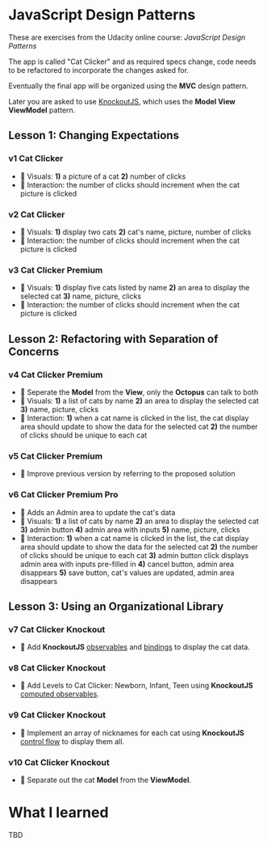 # JavaScript Design Patterns

These are exercises from the Udacity online course: _JavaScript Design Patterns_

The app is called "Cat Clicker" and as required specs change, code needs to be refactored to incorporate the changes asked for.

Eventually the final app will be organized using the **MVC** design pattern.

Later you are asked to use [KnockoutJS](http://knockoutjs.com/), which uses the **Model View ViewModel** pattern.

## Lesson 1: Changing Expectations
### v1 Cat Clicker
* :small_blue_diamond: Visuals: **1)** a picture of a cat **2)** number of clicks
* :small_orange_diamond: Interaction: the number of clicks should increment when the cat picture is clicked

### v2 Cat Clicker
* :small_blue_diamond: Visuals: **1)** display two cats **2)** cat's name, picture, number of clicks
* :small_orange_diamond: Interaction: the number of clicks should increment when the cat picture is clicked

### v3 Cat Clicker Premium
* :small_blue_diamond: Visuals: **1)** display five cats listed by name **2)** an area to display the selected cat **3)** name, picture, clicks
* :small_orange_diamond: Interaction: the number of clicks should increment when the cat picture is clicked

## Lesson 2: Refactoring with Separation of Concerns
### v4 Cat Clicker Premium
* :small_red_triangle: Seperate the **Model** from the **View**, only the **Octopus** can talk to both
* :small_blue_diamond: Visuals: **1)** a list of cats by name **2)** an area to display the selected cat **3)** name, picture, clicks
* :small_orange_diamond: Interaction: **1)** when a cat name is clicked in the list, the cat display area should update to show the data for the selected cat **2)** the number of clicks should be unique to each cat

### v5 Cat Clicker Premium
* :small_red_triangle: Improve previous version by referring to the proposed solution

### v6 Cat Clicker Premium Pro
* :small_red_triangle: Adds an Admin area to update the cat's data
* :small_blue_diamond: Visuals: **1)** a list of cats by name **2)** an area to display the selected cat **3)** admin button **4)** admin area with inputs **5)** name, picture, clicks
* :small_orange_diamond: Interaction: **1)** when a cat name is clicked in the list, the cat display area should update to show the data for the selected cat **2)** the number of clicks should be unique to each cat **3)** admin button click displays admin area with inputs pre-filled in **4)** cancel button, admin area disappears **5)** save button, cat's values are updated, admin area disappears

## Lesson 3: Using an Organizational Library
### v7 Cat Clicker Knockout
* :small_red_triangle: Add **KnockoutJS** [observables](http://knockoutjs.com/documentation/observables.html) and [bindings](http://knockoutjs.com/documentation/text-binding.html) to display the cat data.

### v8 Cat Clicker Knockout
* :small_red_triangle: Add Levels to Cat Clicker: Newborn, Infant, Teen using **KnockoutJS** [computed observables](http://knockoutjs.com/documentation/computedObservables.html).

### v9 Cat Clicker Knockout
* :small_red_triangle: Implement an array of nicknames for each cat using **KnockoutJS** [control flow](http://knockoutjs.com/documentation/foreach-binding.html) to display them all.

### v10 Cat Clicker Knockout
* :small_red_triangle: Separate out the cat **Model** from the **ViewModel**.

# What I learned

TBD
